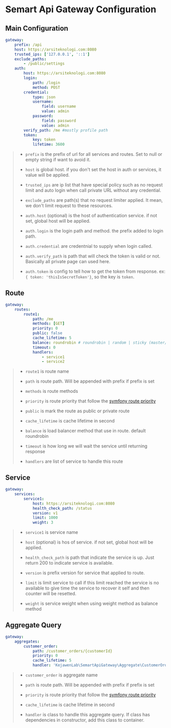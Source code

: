 # Semart Api Gateway Configuration

## Main Configuration

```yaml
gateway:
    prefix: /api
    host: https://arsiteknologi.com:8080
    trusted_ips: ['127.0.0.1', '::1']
    exclude_paths:
        - /public/settings
    auth:
        host: https://arsiteknologi.com:8080
        login:
            path: /login
            method: POST
        credential:
            type: json
            username:
                field: username
                value: admin
            password:
                field: password
                value: admin
        verify_path: /me #mostly profile path
        token:
            key: token
            lifetime: 3600

```

>
> * `prefix` is the prefix of url for all services and routes. Set to null or empty string if want to avoid it.
>
> * `host` is global host. if you don't set the host in auth or services, it value will be applied.
>
> * `trusted_ips` are ip list that have special policy such as no request limit and auto login when call private URL without any credential.
>
> * `exclude_paths` are path(s) that no request limiter applied. It mean, we don't limit request to these resources.
>
> * `auth.host` (optional) is the host of authentication service. if not set, global host will be applied.
>
> * `auth.login` is the login path and method. the prefix added to login path.
>
> * `auth.credential` are credentnial to supply when login called.
>
> * `auth.verify_path` is path that will check the token is valid or not. Basically all private page can used here.
>
> * `auth.token` is config to tell how to get the token from response. ex: `{ token: 'thisIsSecretToken'}`, so the key is `token`.
> 

## Route

```yaml
gateway:
    routes:
        route1:
            path: /me
            methods: [GET]
            priority: 0
            public: false
            cache_lifetime: 5
            balance: roundrobin # roundrobin | random | sticky (master/slave) NB: Please noted, some balance method may not work during development
            timeout: 0
            handlers:
                - service1
                - service2
```

>
> * `route1` is route name
>
> * `path` is route path. Will be appended with prefix if prefix is set
>
> * `methods` is route methods
>
> * `priority` is route priority that follow the [symfony route priority](https://symfony.com/doc/current/routing.html#priority-parameter)
>
> * `public` is mark the route as public or private route
>
> * `cache_lifetime` is cache lifetime in second
>
> * `balance` is load balancer method that use in route. default roundrobin
>
> * `timeout` is how long we will wait the service until returning response
>
> * `handlers` are list of service to handle this route
>

## Service

```yaml
gateway:
    services:
        service1:
            host: https://arsiteknologi.com:8080
            health_check_path: /status
            version: v1
            limit: 1000
            weight: 3
```

>
> * `service1` is service name
>
> * `host` (optional) is hos of service. if not set, global host will be applied.
>
> * `health_check_path` is path that indicate the service is up. Just return 200 to indicate service is available.
>
> * `version` is prefix version for service that applied to route.
>
> * `limit` is limit service to call if this limit reached the service is no available to give time the service to recover it self and then counter will be resetted.
>
> * `weight` is service weight when using weight method as balance method
>

## Aggregate Query

```yaml
gateway:
    aggregates:
        customer_order:
            path: /customer_orders/{customerId}
            priority: 0
            cache_lifetime: 5
            handler: 'KejawenLab\SemartApiGateway\Aggregate\CustomerOrder'

```

>
> * `customer_order` is aggregate name
>
> * `path` is route path. Will be appended with prefix if prefix is set
>
> * `priority` is route priority that follow the [symfony route priority](https://symfony.com/doc/current/routing.html#priority-parameter)
>
> * `cache_lifetime` is cache lifetime in second
>
> * `handler` is class to handle this aggregate query. If class has dependencies in constructor, add this class to container.
>

